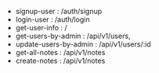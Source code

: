 * signup-user : /auth/signup
* login-user : /auth/login
* get-user-info :  /
* get-users-by-admin : /api/v1/users,
* update-users-by-admin : /api/v1/users/:id
* get-all-notes : /api/v1/notes
* create-notes : /api/v1/notes
